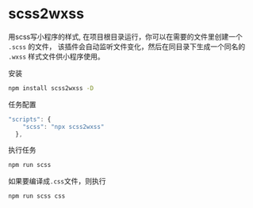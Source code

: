 # scss2wxss
用scss写小程序的样式, 在项目根目录运行，你可以在需要的文件里创建一个 `.scss` 的文件，
该插件会自动监听文件变化，然后在同目录下生成一个同名的 `.wxss` 样式文件供小程序使用。


安装
```bash
npm install scss2wxss -D
```

任务配置
```javascript
"scripts": {
    "scss": "npx scss2wxss"
  },
```

执行任务
```bash
npm run scss
```

如果要编译成`.css`文件，则执行
```bash
npm run scss css
```